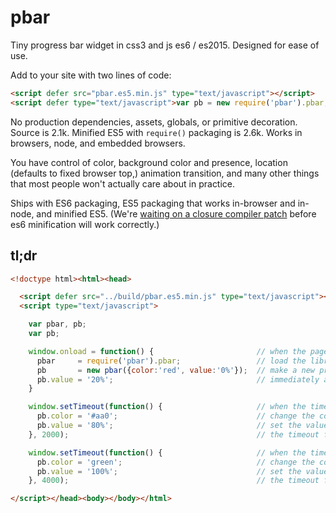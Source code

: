 # pbar
Tiny progress bar widget in css3 and js es6 / es2015.  Designed for ease of use.

Add to your site with two lines of code:

```html
<script defer src="pbar.es5.min.js" type="text/javascript"></script>
<script defer type="text/javascript">var pb = new require('pbar').pbar;</script>
```

No production dependencies, assets, globals, or primitive decoration.  Source is 2.1k.  Minified ES5 with `require()` packaging is 2.6k.  Works in browsers, node, and embedded browsers.

You have control of color, background color and presence, location (defaults to fixed browser top,) animation transition, and many other things that most people won't actually care about in practice.

Ships with ES6 packaging, ES5 packaging that works in-browser and in-node, and minified ES5.  (We're [waiting on a closure compiler patch](https://github.com/google/closure-compiler/commit/d62eb21375427b25b87490cedd833ce4f6cd0371) before es6 minification will work correctly.)

## tl;dr
```html
<!doctype html><html><head>

  <script defer src="../build/pbar.es5.min.js" type="text/javascript"></script>
  <script type="text/javascript">

    var pbar, pb;
    var pb;

    window.onload = function() {                       // when the page loads
      pbar     = require('pbar').pbar;                 // load the library
      pb       = new pbar({color:'red', value:'0%'});  // make a new progress bar, initially red and empty
      pb.value = '20%';                                // immediately animate to 20%
    }

    window.setTimeout(function() {                     // when the timeout fires
      pb.color = '#aa0';                               // change the color to dark yellow
      pb.value = '80%';                                // set the value to 80%
    }, 2000);                                          // the timeout fires in two seconds

    window.setTimeout(function() {                     // when the timeout fires
      pb.color = 'green';                              // change the color to green
      pb.value = '100%';                               // set the value to 100%
    }, 4000);                                          // the timeout fires in four seconds

</script></head><body></body></html>
```
